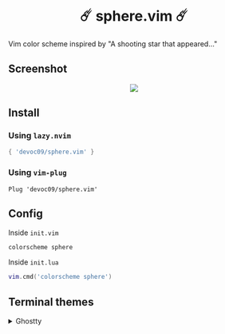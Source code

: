 <div align="center">
    <h1>☄️ sphere.vim ☄️</h1>
</div>

Vim color scheme inspired by "A shooting star that appeared..."

## Screenshot
<div align="center">
    <img src="https://github.com/user-attachments/assets/70845d4a-10e3-435e-bf4f-98e0756ca8fa")
" />
</div>


## Install
### Using `lazy.nvim`
```lua
{ 'devoc09/sphere.vim' }
```

### Using `vim-plug`
```vim
Plug 'devoc09/sphere.vim'
```

## Config
Inside `init.vim`
```vim
colorscheme sphere
```

Inside `init.lua`
```lua
vim.cmd('colorscheme sphere')
```

<!-- If you using [`lualine`](https://github.com/nvim-lualine/lualine.nvim), you can alse enable the provided theme -->
<!-- ```lua -->
<!-- require('lualine').setup { -->
<!--     options = { -->
<!--         -- ... -->
<!--         theme = 'lflops' -->
<!--         -- ... -->
<!--     } -->
<!-- } -->
<!-- ``` -->

## Terminal themes

<details>
<summary>Ghostty</summary>

```
background = #1d1c1e
foreground = #fefefe
palette = 0=#1d1c1e
palette = 8=#4e4e4e
palette = 1=#ff7074
palette = 9=#fe95a0
palette = 2=#498791
palette = 10=#244c51
palette = 3=#ff9548
palette = 11=#ffb74d
palette = 4=#75ace9
palette = 12=#b8e7e1
palette = 5=#827ff5
palette = 13=#a6ace9
palette = 6=#6887ad
palette = 14=#344359
palette = 7=#fefefe
palette = 15=#ccb08f
split-divider-color = "#344359"
```

</details>
